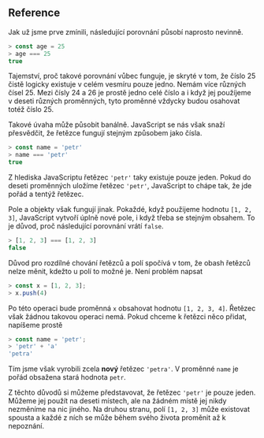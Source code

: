 ## Reference

Jak už jsme prve zmínili, následující porovnání působí naprosto nevinně. 

```js
> const age = 25
> age === 25
true
```

Tajemství, proč takové porovnání vůbec funguje, je skryté v tom, že číslo 25 čistě logicky existuje v celém vesmíru pouze jedno. Nemám více různých čísel 25. Mezi čísly 24 a 26 je prostě jedno celé číslo a i když jej použíjeme v deseti různých proměnných, tyto proměnné vždycky budou osahovat totéž číslo 25.

Takové úvaha může působit banálně. JavaScript se nás však snaží přesvědčit, že řetězce fungují stejným způsobem jako čísla.

```js
> const name = 'petr'
> name === 'petr'
true
```

Z hlediska JavaScriptu řetězec `'petr'` taky existuje pouze jeden. Pokud do deseti proměnných uložíme řetězec `'petr'`, JavaScript to chápe tak, že jde pořád a tentýž řetězec.

Pole a objekty však fungují jinak. Pokaždé, když použijeme hodnotu `[1, 2, 3]`, JavaScript vytvoří úplně nové pole, i když třeba se stejným obsahem. To je důvod, proč následující porovnání vrátí `false`.

```js
> [1, 2, 3] === [1, 2, 3]
false
```

Důvod pro rozdílné chování řetězců a polí spočívá v tom, že obash řetězců nelze měnit, kdežto u polí to možné je. Není problém napsat

```js
> const x = [1, 2, 3];
> x.push(4)
```

Po této operaci bude proměnná `x` obsahovat hodnotu `[1, 2, 3, 4]`. Řetězec však žádnou takovou operaci nemá. Pokud chceme k řetězci něco přidat, napíšeme prostě

```js
> const name = 'petr';
> 'petr' + 'a'
'petra'
```

Tím jsme však vyrobili zcela **nový** řetězec `'petra'`. V proměnné `name` je pořád obsažena stará hodnota `petr`. 

Z těchto důvodů si můžeme představovat, že řetězec `'petr'` je pouze jeden. Můžeme jej použít na deseti místech, ale na žádném místě jej nikdy nezměníme na nic jiného. Na druhou stranu, polí `[1, 2, 3]` může existovat spousta a každé z ních se může během svého života proměnit až k nepoznání.